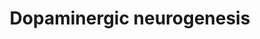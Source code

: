 ---
authors:
- Zans
- Khanspers
- MaintBot
- Samuel Sklar
- Egonw
- Evelo
- Mkutmon
- Eweitz
communities:
- CIRM_Related
description: https://www.michaeljfox.org/foundation/grant-detail.php?grant_id=141
last-edited: 2021-05-23
organisms:
- Mus musculus
redirect_from:
- /index.php/Pathway:WP1498
- /instance/WP1498
schema-jsonld:
- '@context': https://schema.org/
  '@id': https://wikipathways.github.io/pathways/WP1498.html
  '@type': Dataset
  creator:
    '@type': Organization
    name: WikiPathways
  description: https://www.michaeljfox.org/foundation/grant-detail.php?grant_id=141
  keywords:
  - Dat1
  - Nurr1
  - Nkx2.2
  - Gli2
  - ngn2
  - Neurod1
  - Otx2
  - Aadc
  - p57Kip2
  - Pitx3
  - Wnt1
  - Mash1
  - Fgf8
  - Foxa2
  - En1
  - Lmx1a
  - Msx1
  - Gli1
  - Shh
  - Nkx6.1
  - En2
  - TGFbeta1
  - Lmx1b
  - Stat3
  - c-Ret
  - Ahd2
  - Retinoic acid
  - Gbx2
  - Th
  - Sox2
  - Vmat2
  license: CC0
  name: Dopaminergic neurogenesis
seo: CreativeWork
title: Dopaminergic neurogenesis
wpid: WP1498
---